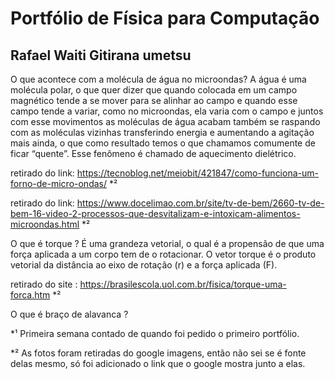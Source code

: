 # Portfólio de Física para Computação
## Rafael Waiti Gitirana umetsu
O que acontece com a molécula de água no microondas?
A água é uma molécula polar, o que quer dizer que quando colocada em um campo magnético tende a se mover para se alinhar ao campo e quando esse campo tende a variar, como no microondas, ela varia com o campo e juntos com esse movimentos as moléculas de água acabam também se raspando com as moléculas vizinhas transferindo energia e aumentando a agitação mais ainda, o que como resultado temos o que chamamos comumente de ficar  “quente”.
Esse fenômeno é chamado de aquecimento dielétrico.


retirado do link: https://tecnoblog.net/meiobit/421847/como-funciona-um-forno-de-micro-ondas/ *²


retirado do link: https://www.docelimao.com.br/site/tv-de-bem/2660-tv-de-bem-16-video-2-processos-que-desvitalizam-e-intoxicam-alimentos-microondas.html *²


O que é torque ?
	É uma grandeza vetorial, o qual é a propensão de que uma força aplicada a um corpo tem de o rotacionar. O vetor torque é o produto vetorial da distância ao eixo de rotação (r) e a força aplicada (F).


retirado do site : https://brasilescola.uol.com.br/fisica/torque-uma-forca.htm *²

O que é braço de alavanca ?
	



*¹ Primeira semana contado de quando foi pedido o primeiro portfólio.

*² As fotos foram retiradas do google imagens, então não sei se é fonte delas mesmo, só foi adicionado o link que o google mostra junto a elas.

